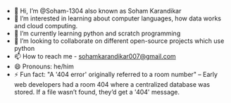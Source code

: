 - 👋 Hi, I’m @Soham-1304 also known as Soham Karandikar
- 👀 I’m interested in learning about computer languages, how data works and cloud computing.
- 🌱 I’m currently learning python and scratch programming
- 💞️ I’m looking to collaborate on different open-source projects which use python
- 📫 How to reach me - sohamkarandikar007@gmail.com
- 😄 Pronouns: he/him
- ⚡ Fun fact: "A '404 error' originally referred to a room number" –
  Early web developers had a room 404 where a centralized database was stored.
  If a file wasn’t found, they’d get a '404' message.

<!---
Soham-1304/Soham-1304 is a ✨ special ✨ repository because its `README.md` (this file) appears on your GitHub profile.
You can click the Preview link to take a look at your changes.
--->
